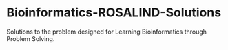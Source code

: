 # Bioinformatics-ROSALIND-Solutions
Solutions to the problem designed for Learning Bioinformatics through Problem Solving.
